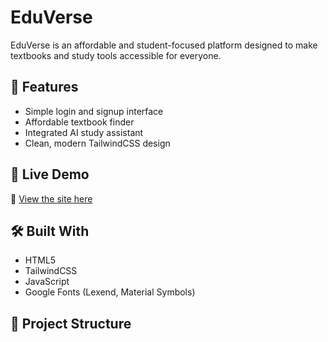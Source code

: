 # EduVerse

EduVerse is an affordable and student-focused platform designed to make textbooks and study tools accessible for everyone.

## 🌟 Features
- Simple login and signup interface  
- Affordable textbook finder  
- Integrated AI study assistant  
- Clean, modern TailwindCSS design  

## 🚀 Live Demo
🔗 [View the site here]([])

## 🛠️ Built With
- HTML5  
- TailwindCSS  
- JavaScript  
- Google Fonts (Lexend, Material Symbols)

## 📂 Project Structure
